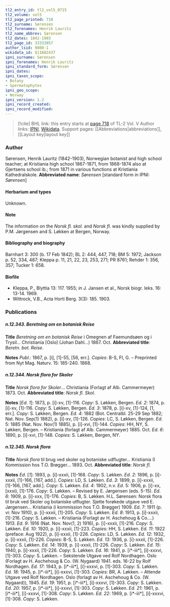 ```yaml
---
tl2_entry_id: tl2_vol5_0715
tl2_volume: vol5
tl2_page_printed: 718
tl2_surname: Sørensen
tl2_forenames: Henrik Lauritz
tl2_name_abbrev: Sørensen
tl2_dates: 1842-1903
tl2_page_id: 33333857
author_lsid: 9860-1
wikidata_id: Q11682437
ipni_surname: Sørensen
ipni_forenames: Henrik Lauritz
ipni_standard_form: Sørensen
ipni_dates: 
ipni_taxon_scope: 
- Botany
- Spermatophytes
ipni_geo_scope: 
- Norway
ipni_version: 1.2
ipni_record_created: 
ipni_record_modified:
---
```


> [!cite] BHL link: this entry starts at [page 718](https://www.biodiversitylibrary.org/page/33333857) of TL-2 Vol. V
> Author links: [IPNI](https://www.ipni.org/a/9860-1), [Wikidata](https://www.wikidata.org/wiki/Q11682437). Support pages: [[Abbreviations|abbreviations]], [[Layout key|layout key]]

### Author

Sørensen, Henrik Lauritz (1842-1903), Norwegian botanist and high school teacher; at Kristiania high school 1867-1871, from 1868-1874 also at Gjertsens school ib.; from 1871 in various functions at Kristiania Kathedralskole. 
**Abbreviated name**: *Sørensen* \[standard form in IPNI: *Sørensen*\]

#### Herbarium and types

Unknown.

#### Note

The information on the *Norsk fl. skol.* and *Norsk fl*. was kindly supplied by P.M. Jørgensen and S. Løkken at Bergen, Norway.

#### Bibliography and biography

Barnhart 3: 300 (b. 17 Feb 1842); BL 2: 444, 447, 718; BM 5: 1972; Jackson p. 52, 334, 487; Kleppa p. 11, 21, 22, 23, 253, 271; PR 8761; Rehder 1: 356, 357; Tucker 1: 658.

#### Biofile

- Kleppa, P., Blyttia 13: 117. 1955; *in* J. Jansen et al., Norsk biogr. leks. 16: 13-14. 1969.
- Wittrock, V.B., Acta Horti Berg. 3(3): 185. 1903.

### Publications

##### n.12.343. Beretning om en botanisk Reise

**Title**
*Beretning om en botanisk Reise* i Omegnen af Faemundsøen og i Trysil... Christiania \[Oslo\] (Johan Dahl...) 1867. Oct.
**Abbreviated title**: *Beretn. bot. Reise*.

**Notes**
*Publ*.: 1867, p. \[i\], \[1\]-55, \[56, err.\]. *Copies*: B-S, FI, G. – Preprinted from Nyt Mag. Naturv. 15: 185-240. 1868.

##### n.12.344. Norsk flora for Skoler

**Title**
*Norsk flora for Skoler*... Christiania (Forlagt af Alb. Cammermeyer) 1873. Oct.
**Abbreviated title**: *Norsk fl. Skol.*

**Notes**
\[*Ed. 1*\]: 1873, p. \[i\]-xv, \[1\]-116. *Copy*: S. Løkken, Bergen.
*Ed. 2*: 1874, p. \[i\]-xv, \[1\]-116. *Copy*: S. Løkken, Bergen.
*Ed. 3*: 1878, p. \[i\]-xv, \[1\]-124, \[1, err.\]. *Copy*: S. Løkken, Bergen.
*Ed. 4*: 1882 (Bot. Centralbl. 25-29 Sep 1882; Nat. Nov. Sep(1) 1882), p. \[i\]-xv, \[1\]-126.
*Copies*: LC, S. Løkken, Bergen.
*Ed*. 5: 1885 (Nat. Nov. Nov(1) 1885), p. \[i\]-xvi, \[1\]-144. *Copies*: HH, NY, S. Løkken, Bergen. – Kristiania (forlagt af Alb. Cammermeyer) 1885. Oct.
*Ed. 6*: 1890, p. \[i\]-xvi, \[1\]-148. *Copies*: S. Løkken, Bergen, NY.

##### n.12.345. Norsk flora

**Title**
*Norsk flora* til brug ved skoler og botaniske udflugter... Kristiania (I Kommission hos T.O. Brøgger... 1893. Oct.
**Abbreviated title**: *Norsk fl.*

**Notes**
*Ed*. \[*1*\]: 1893, p. \[i\]-xxxii, \[1\]-168. *Copy*: S. Løkken.
*Ed. 2*: 1896, p. \[i\]-xxxii, \[1\]-166, \[167, add.\]. *Copies*: LD, S. Løkken.
*Ed. 3*: 1899, p. \[i\]-xxxii, \[1\]-166, \[167, add.\]. *Copy*: S. Løkken.
*Ed. 4*: 1902, n.v.
*Ed*. 5: 1906, p. \[i\]-xx, \[xxxi), \[1\]-176. *Copy*: S. Løkken. – Revised by E. Jørgensen (eds.
5-15).
*Ed. 6*: 1909, p. \[i\]-xxx, \[1\]-176. *Copies*: B, S. Løkken. H.L. Sørensen: Norsk flora til bruk ved Skoler og botaniske utflugter. Sjette forøkede utgave ved E. Jørgensen... Kristiania (i kommission hos T.O. Brøgger) 1909.
*Ed*. 7: 1911 (p. vi: Nov 1910), p. \[i\]-xxxii, \[1\]-205. *Copy*: S. Løkken.
*Ed. 8*: 1913, p. \[i\]-xxxii, \[1\]-216. *Copy*: S. Løkken. – Kristiania (Forlagt av H. Aschehoug & Co....) 1913.
*Ed. 9*: 1916 (Nat. Nov. Nov(1, 2) 1916), p. \[i\]-xxxii, \[1\]-216. *Copy*: S. Løkken.
*Ed. 10*: 1920, p. \[i\]-xxxii, \[1\]-223. *Copies*: HH, S. Løkken.
*Ed. 11*: 1922 (preface: Aug 1922), p. \[i\]-xxxii, \[1\]-226. *Copies*: LD, S. Løkken.
*Ed. 12*: 1932, p. \[i\]-xxxii, \[1\]-226. *Copies*: B-S, S. Løkken.
*Ed. 13*: 1936, p. \[i\]-xxxii, \[1\]-226. *Copy*: S. Løkken.
*Ed. 14*: 1939, p. \[i\]-xxxii, \[1\]-226. *Copy*: S. Løkken.
*Ed. 15*: 1940, p. \[i\]-xxxii, \[1\]-226. *Copy*: S. Løkken.
*Ed. 16*: 1941, p. \[i\*-iii\*\], \[i\]-xxxvi, \[1\]-303. *Copy*: S. Løkken. – Sekstende Utgave ved Rolf Nordhagen. Oslo (Forlagt av H. Aschehoug & Co. (W. Nygaard) 1941. eds. 16-22 by Rolf Nordhagen.
*Ed. 17*: 1943, p. \[i\*-iii\*\], \[i\]-xxxvi, p. \[1\]-303. *Copy*: S. Løkken.
*Ed. 18*: 1945, p. \[i\*-iii\*\], \[i\]-xxxvi, \[1\]-303. *Copies*: BR, A. Løkken. – Attende Utgave ved Rolf Nordhagen. Oslo (forlagt av H. Aschehoug & Co. (W. Nygaard)), 1945.
*Ed. 19*: 1951, p. \[i\*-iii\*\], \[i\]-xxxvi, \[1\]-303. *Copy*: S. Løkken.
*Ed. 20*: 1957, p. \[i\*-iii\*\], \[i\]-xxxvi, \[1\]-303. *Copy*: S. Løkken.
*Ed. 21*: 1961, p. \[i\*-iii\*\], \[i\]-xxxvi, \[1\]-308. *Copy*: S. Løkken.
*Ed. 22*: 1969, p. \[i\*-iii\*\], \[i\]-xxxvi, \[1\]-308. *Copy*: S. Løkken.


